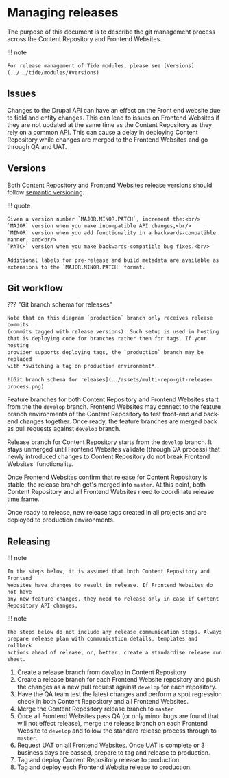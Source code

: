# Managing releases

The purpose of this document is to describe the git management process across
the Content Repository and Frontend Websites. 

!!! note
  
    For release management of Tide modules, please see [Versions](../../tide/modules/#versions)

## Issues
Changes to the Drupal API can have an effect on the Front end website due to
field and entity changes. This can lead to issues on Frontend Websites if
they are not updated at the same time as the Content Repository as they rely on
a common API. This can cause a delay in deploying Content Repository while
changes are merged to the Frontend Websites and go through QA and UAT.

## Versions
Both Content Repository and Frontend Websites release versions should follow 
[semantic versioning](https://semver.org/).

!!! quote
    
    Given a version number `MAJOR.MINOR.PATCH`, increment the:<br/>
    `MAJOR` version when you make incompatible API changes,<br/>
    `MINOR` version when you add functionality in a backwards-compatible 
    manner, and<br/>
    `PATCH` version when you make backwards-compatible bug fixes.<br/>
    
    Additional labels for pre-release and build metadata are available as 
    extensions to the `MAJOR.MINOR.PATCH` format.

## Git workflow
 
??? "Git branch schema for releases"
  
    Note that on this diagram `production` branch only receives release commits 
    (commits tagged with release versions). Such setup is used in hosting 
    that is deploying code for branches rather then for tags. If your hosting 
    provider supports deploying tags, the `production` branch may be replaced 
    with *switching a tag on production environment*.
    
    ![Git branch schema for releases](../assets/multi-repo-git-release-process.png) 

Feature branches for both Content Repository and Frontend Websites start from 
the the `develop` branch. Frontend Websites may connect to the feature 
branch environments of the Content Repository to test front-end and back-end 
changes together. Once ready, the feature branches are merged back as pull 
requests against `develop` branch. 

Release branch for Content Repository starts from the `develop` branch. It stays
unmerged until Frontend Websites validate (through QA process) that newly 
introduced changes to Content Repository do not break Frontend Websites'
functionality.  

Once Frontend Websites confirm that release for Content Repository is stable, 
the release branch get's merged into `master`. At this point, both Content 
Repository and all Frontend Websites need to coordinate release time frame. 

Once ready to release, new release tags created in all projects and are deployed 
to production environments. 

## Releasing

!!! note
    
    In the steps below, it is assumed that both Content Repository and Frontend
    Websites have changes to result in release. If Frontend Websites do not have
    any new feature changes, they need to release only in case if Content 
    Repository API changes.
    
!!! note
    
    The steps below do not include any release communication steps. Always 
    prepare release plan with communication details, templates and rollback
    actions ahead of release, or, better, create a standardise release run sheet.

1. Create a release branch from `develop` in Content Repository
2. Create a release branch for each Frontend Website repository and push the
   changes as a new pull request against `develop` for each repository.
3. Have the QA team test the latest changes and perform a spot regression check
   in both Content Repository and all Frontend Websites.
4. Merge the Content Repository release branch to `master`
5. Once all Frontend Websites pass QA (or only minor bugs are found that will not
   effect release), merge the release branch on each Frontend Website to `develop` 
   and follow the standard release process through to `master`. 
6. Request UAT on all Frontend Websites. Once UAT is complete or 3 business days 
   are passed, prepare to tag and release to production.
7. Tag and deploy Content Repository release to production.
8. Tag and deploy each Frontend Website release to production.
